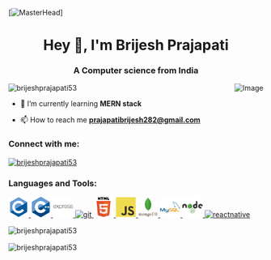 
[![MasterHead](https://www.apptha.com/blog/wp-content/uploads/2019/05/Hire-full-stack-developer.jpg)]

<h1 align="center">Hey 👋, I'm Brijesh Prajapati</h1>
<h3 align="center">A Computer science from India</h3>



 <img src="https://media.licdn.com/dms/image/C5612AQHVjIMy3YG4uA/article-cover_image-shrink_600_2000/0/1646650481091?e=2147483647&v=beta&t=UtA-4FRagC5D_-dDrWdVsF9_bSEIqT-8apa-Pnwz9ko" alt="Image"  align="right"/> 



<p align="left"> <img src="https://komarev.com/ghpvc/?username=brijeshprajapati53&label=Profile%20views&color=0e75b6&style=flat" alt="brijeshprajapati53" /> </p>

- 🌱 I’m currently learning **MERN stack**

- 📫 How to reach me **prajapatibrijesh282@gmail.com**

<h3 align="left">Connect with me:</h3>
<p align="left">
<a href="https://www.leetcode.com/brijeshprajapati53" target="blank"><img align="center" src="https://raw.githubusercontent.com/rahuldkjain/github-profile-readme-generator/master/src/images/icons/Social/leet-code.svg" alt="brijeshprajapati53" height="30" width="40" /></a>
</p>

<h3 align="left">Languages and Tools:</h3>
<p align="left"> <a href="https://www.cprogramming.com/" target="_blank" rel="noreferrer"> <img src="https://raw.githubusercontent.com/devicons/devicon/master/icons/c/c-original.svg" alt="c" width="40" height="40"/> </a> <a href="https://www.w3schools.com/cpp/" target="_blank" rel="noreferrer"> <img src="https://raw.githubusercontent.com/devicons/devicon/master/icons/cplusplus/cplusplus-original.svg" alt="cplusplus" width="40" height="40"/> </a> <a href="https://expressjs.com" target="_blank" rel="noreferrer"> <img src="https://raw.githubusercontent.com/devicons/devicon/master/icons/express/express-original-wordmark.svg" alt="express" width="40" height="40"/> </a> <a href="https://git-scm.com/" target="_blank" rel="noreferrer"> <img src="https://www.vectorlogo.zone/logos/git-scm/git-scm-icon.svg" alt="git" width="40" height="40"/> </a> <a href="https://www.w3.org/html/" target="_blank" rel="noreferrer"> <img src="https://raw.githubusercontent.com/devicons/devicon/master/icons/html5/html5-original-wordmark.svg" alt="html5" width="40" height="40"/> </a> <a href="https://developer.mozilla.org/en-US/docs/Web/JavaScript" target="_blank" rel="noreferrer"> <img src="https://raw.githubusercontent.com/devicons/devicon/master/icons/javascript/javascript-original.svg" alt="javascript" width="40" height="40"/> </a> <a href="https://www.mongodb.com/" target="_blank" rel="noreferrer"> <img src="https://raw.githubusercontent.com/devicons/devicon/master/icons/mongodb/mongodb-original-wordmark.svg" alt="mongodb" width="40" height="40"/> </a> <a href="https://www.mysql.com/" target="_blank" rel="noreferrer"> <img src="https://raw.githubusercontent.com/devicons/devicon/master/icons/mysql/mysql-original-wordmark.svg" alt="mysql" width="40" height="40"/> </a> <a href="https://nodejs.org" target="_blank" rel="noreferrer"> <img src="https://raw.githubusercontent.com/devicons/devicon/master/icons/nodejs/nodejs-original-wordmark.svg" alt="nodejs" width="40" height="40"/> </a> <a href="https://reactnative.dev/" target="_blank" rel="noreferrer"> <img src="https://reactnative.dev/img/header_logo.svg" alt="reactnative" width="40" height="40"/> </a> </p>

<p><img align="center" src="https://github-readme-stats.vercel.app/api/top-langs?username=brijeshprajapati53&show_icons=true&locale=en&layout=compact" alt="brijeshprajapati53" /></p>

<p><img align="center" src="https://github-readme-streak-stats.herokuapp.com/?user=brijeshprajapati53&" alt="brijeshprajapati53" /></p>
